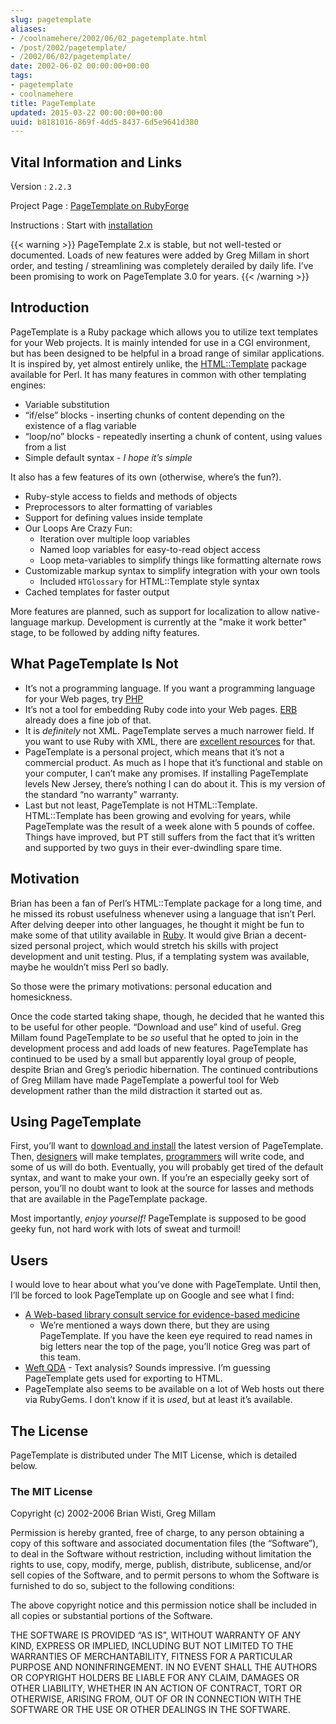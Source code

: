 ```yaml
---
slug: pagetemplate
aliases:
- /coolnamehere/2002/06/02_pagetemplate.html
- /post/2002/pagetemplate/
- /2002/06/02/pagetemplate/
date: 2002-06-02 00:00:00+00:00
tags:
- pagetemplate
- coolnamehere
title: PageTemplate
updated: 2015-03-22 00:00:00+00:00
uuid: b8181016-869f-4dd5-8437-6d5e9641d380
---
```

## Vital Information and Links

Version
: `2.2.3`

Project Page
: [PageTemplate on
  RubyForge](http://rubyforge.org/projects/pagetemplate)

Instructions
: Start with [installation](/post/2002/07/pagetemplate-getting-it/)

{{< warning >}}
PageTemplate 2.x is stable, but not well-tested or documented. Loads of
new features were added by Greg Millam in short order, and testing /
streamlining was completely derailed by daily life. I’ve been promising
to work on PageTemplate 3.0 for years.
{{< /warning >}}

## Introduction

PageTemplate is a Ruby package which allows you to utilize text
templates for your Web projects. It is mainly intended for use in a CGI
environment, but has been designed to be helpful in a broad range of
similar applications. It is inspired by, yet almost entirely unlike, the
[HTML::Template](http://html-template.sourceforge.net/) package
available for Perl. It has many features in common with other templating
engines:

- Variable substitution
- “if/else” blocks - inserting chunks of content depending on the
  existence of a flag variable
- “loop/no” blocks - repeatedly inserting a chunk of content, using
  values from a list
- Simple default syntax - *I hope it’s simple*

It also has a few features of its own (otherwise, where’s the fun?).

- Ruby-style access to fields and methods of objects
- Preprocessors to alter formatting of variables
- Support for defining values inside template
- Our Loops Are Crazy Fun:
    - Iteration over multiple loop variables
    - Named loop variables for easy-to-read object access
    - Loop meta-variables to simplify things like formatting alternate
      rows
- Customizable markup syntax to simplify integration with your own
  tools
    - Included `HTGlossary` for HTML::Template style syntax
- Cached templates for faster output

More features are planned, such as support for localization to allow
native-language markup. Development is currently at the "make it work
better" stage, to be followed by adding nifty features.

## What PageTemplate Is Not

- It’s not a programming language. If you want a programming language
  for your Web pages, try [PHP](/tags/php/)
- It’s not a tool for embedding Ruby code into your Web pages.
  [ERB](http://ruby-doc.org/stdlib-2.4.1/libdoc/erb/rdoc/ERB.html)
  already does a fine job of that.
- It is *definitely* not XML. PageTemplate serves a much narrower
  field. If you want to use Ruby with XML, there are [excellent
  resources](http://www.rubyxml.org/) for that.
- PageTemplate is a personal project, which means that it’s not a
  commercial product. As much as I hope that it’s functional and
  stable on your computer, I can’t make any promises. If installing
  PageTemplate levels New Jersey, there’s nothing I can do about it.
  This is my version of the standard “no warranty” warranty.
- Last but not least, PageTemplate is not HTML::Template.
  HTML::Template has been growing and evolving for years, while
  PageTemplate was the result of a week alone with 5 pounds of coffee.
  Things have improved, but PT still suffers from the fact that it’s
  written and supported by two guys in their ever-dwindling spare
  time.

## Motivation

Brian has been a fan of Perl’s HTML::Template package for a long time,
and he missed its robust usefulness whenever using a language that isn’t
Perl. After delving deeper into other languages, he thought it might be
fun to make some of that utility available in [Ruby](/tags/ruby/). It
would give Brian a decent-sized personal project, which would stretch
his skills with project development and unit testing. Plus, if a
templating system was available, maybe he wouldn’t miss Perl so badly.

So those were the primary motivations: personal education and
homesickness.

Once the code started taking shape, though, he decided that he wanted
this to be useful for other people. “Download and use” kind of useful.
Greg Millam found PageTemplate to be *so* useful that he opted to join
in the development process and add loads of new features. PageTemplate
has continued to be used by a small but apparently loyal group of
people, despite Brian and Greg’s periodic hibernation. The continued
contributions of Greg Millam have made PageTemplate a powerful tool for
Web development rather than the mild distraction it started out as.

## Using PageTemplate

First, you’ll want to [download and
install](/post/2002/07/pagetemplate-getting-it/) the latest version of
PageTemplate. Then,
[designers](/post/2002/06/pagetemplate-the-designers-perspective/) will
make templates,
[programmers](/post/2002/06/pagetemplate-the-programmers-perspective/)
will write code, and some of us will do both. Eventually, you will
probably get tired of the default syntax, and want to make your own. If
you’re an especially geeky sort of person, you’ll no doubt want to look
at the source for lasses and methods that are available in the
PageTemplate package.

Most importantly, *enjoy yourself\!* PageTemplate is supposed to be good
geeky fun, not hard work with lots of sweat and turmoil\!

## Users

I would love to hear about what you’ve done with PageTemplate. Until
then, I’ll be forced to look PageTemplate up on Google and see what I
find:

- [A Web-based library consult service for evidence-based
  medicine](http://www.pubmedcentral.nih.gov/articlerender.fcgi?artid=1484475)
  - We’re mentioned a ways down there, but they are using
  PageTemplate. If you have the keen eye required to read names in big
  letters near the top of the page, you’ll notice Greg was part of
  this team.
- [Weft QDA](http://www.pressure.to/qda/) - Text analysis? Sounds
  impressive. I’m guessing PageTemplate gets used for exporting to
  HTML.
- PageTemplate also seems to be available on a lot of Web hosts out
  there via RubyGems. I don’t know if it is *used*, but at least it’s
  available.

## The License

PageTemplate is distributed under The MIT License, which is detailed
below.

### The MIT License

Copyright (c) 2002-2006 Brian Wisti, Greg Millam

Permission is hereby granted, free of charge, to any person obtaining a
copy of this software and associated documentation files (the
“Software”), to deal in the Software without restriction, including
without limitation the rights to use, copy, modify, merge, publish,
distribute, sublicense, and/or sell copies of the Software, and to
permit persons to whom the Software is furnished to do so, subject to
the following conditions:

The above copyright notice and this permission notice shall be included
in all copies or substantial portions of the Software.

THE SOFTWARE IS PROVIDED “AS IS”, WITHOUT WARRANTY OF ANY KIND, EXPRESS
OR IMPLIED, INCLUDING BUT NOT LIMITED TO THE WARRANTIES OF
MERCHANTABILITY, FITNESS FOR A PARTICULAR PURPOSE AND NONINFRINGEMENT.
IN NO EVENT SHALL THE AUTHORS OR COPYRIGHT HOLDERS BE LIABLE FOR ANY
CLAIM, DAMAGES OR OTHER LIABILITY, WHETHER IN AN ACTION OF CONTRACT,
TORT OR OTHERWISE, ARISING FROM, OUT OF OR IN CONNECTION WITH THE
SOFTWARE OR THE USE OR OTHER DEALINGS IN THE SOFTWARE.